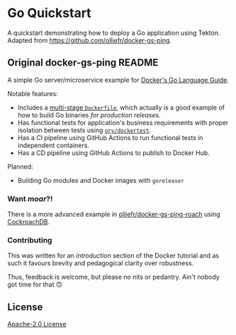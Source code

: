 # Go Quickstart

A quickstart demonstrating how to deploy a Go application using Tekton. Adapted from https://github.com/olliefr/docker-gs-ping.

## Original docker-gs-ping README

A simple Go server/microservice example for [Docker's Go Language Guide](https://docs.docker.com/language/golang/).

Notable features:

* Includes a [multi-stage `Dockerfile`](https://github.com/olliefr/docker-gs-ping/blob/main/Dockerfile.multistage), which actually is a good example of how to build Go binaries _for production releases_.
* Has functional tests for application's business requirements with proper isolation between tests using [`ory/dockertest`](https://github.com/ory/dockertest).
* Has a CI pipeline using GitHub Actions to run functional tests in independent containers.
* Has a CD pipeline using GitHub Actions to publish to Docker Hub.

Planned:

* Building Go modules and Docker images with `goreleaser`

### Want _moar_?!

There is a more advanced example in [olliefr/docker-gs-ping-roach](https://github.com/olliefr/docker-gs-ping-roach) using [CockroachDB](https://github.com/cockroachdb/cockroach).

### Contributing

This was written for an _introduction_ section of the Docker tutorial and as such it favours brevity and pedagogical clarity over robustness. 

Thus, feedback is welcome, but please no nits or pedantry. Ain't nobody got time for that 🙃

## License

[Apache-2.0 License](LICENSE)

